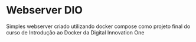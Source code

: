 # Webserver DIO

<p>Simples webserver criado utilizando docker compose como projeto final do curso de Introdução ao Docker da Digital Innovation One</p>